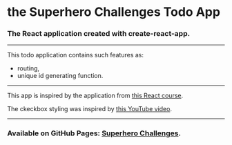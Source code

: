 # the Superhero Challenges Todo App

### The React application created with create-react-app.
---
This todo application contains such features as:
- routing,
- unique id generating function.
---
This app is inspired by the application from [this React course](https://www.udemy.com/kurs-react-od-podstaw/).

The ckeckbox styling was inspired by [this YouTube video](https://www.youtube.com/watch?v=BQSNBa3gZJU).

---
### Available on GitHub Pages: [Superhero Challenges](https://nbs-github.github.io/superheroChallenges/#/).
